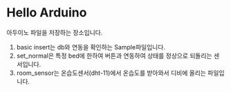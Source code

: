 Hello Arduino
================
아두이노 파일을 저장하는 장소입니다.
1. basic insert는 db와 연동을 확인하는 Sample파일입니다.
2. set_normal은 특정 bed에 한하여 버튼과 연동하여 상태를 정상으로 되돌리는 센서입니다.
3. room_sensor는 온습도센서(dht-11)에서 온습도를 받아와서 디비에 올리는 파일입니다.